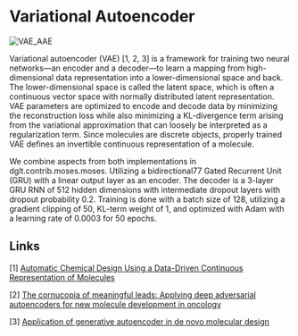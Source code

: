 # Variational Autoencoder

![VAE_AAE](../../images/VAE_AAE.png)

Variational autoencoder (VAE) [1, 2, 3] is a framework for training two neural networks—an encoder and a decoder—to learn a mapping from high-dimensional data representation into a lower-dimensional space and back. The lower-dimensional space is called the latent space, which is often a continuous vector space with normally distributed latent representation. VAE parameters are optimized to encode and decode data by minimizing the reconstruction loss while also minimizing a KL-divergence term arising from the variational approximation that can loosely be interpreted as a regularization term.  Since molecules are discrete objects, properly trained VAE defines an invertible continuous representation of a molecule.

We combine aspects from both implementations in dglt.contrib.moses.moses. Utilizing a bidirectional77 Gated Recurrent Unit (GRU) with a linear output layer as an encoder. The decoder is a 3-layer GRU RNN of 512 hidden dimensions with intermediate dropout layers with dropout probability 0.2. Training is done with a batch size of 128, utilizing a gradient clipping of 50, KL-term weight of 1, and optimized with Adam with a learning rate of 0.0003 for 50 epochs.


## Links

[1] [Automatic Chemical Design Using a Data-Driven Continuous Representation of Molecules](https://pubs.acs.org/doi/full/10.1021/acscentsci.7b00572)

[2] [The cornucopia of meaningful leads: Applying deep adversarial autoencoders for new molecule development in oncology](https://www.ncbi.nlm.nih.gov/pmc/articles/PMC5355231/)

[3] [Application of generative autoencoder in de novo molecular design](https://arxiv.org/abs/1711.07839)
